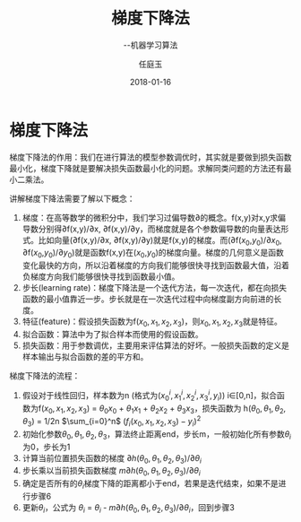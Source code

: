﻿---
layout: post
title:      "梯度下降法"
subtitle:   "--机器学习算法"
date:       2018-01-16
author:     "任庭玉"
catalog: true
tags:
    - 机器学习
    - 算法
comments: true
excerpt: 梯度下降法的作用：我们在进行算法的模型参数调优时，其实就是要做到损失函数最小化，梯度下降就是要解决损失函数最小化的问题。求解同类问题的方法还有最小二乘法。讲解梯度下降法需要了解以下概念...
imgPath: "#"
---

# 梯度下降法
梯度下降法的作用：我们在进行算法的模型参数调优时，其实就是要做到损失函数最小化，梯度下降就是要解决损失函数最小化的问题。求解同类问题的方法还有最小二乘法。

讲解梯度下降法需要了解以下概念：

 1. 梯度：在高等数学的微积分中，我们学习过偏导数$\partial$的概念。f(x,y)对x,y求偏导数分别得$\partial$f(x,y)/$\partial$x, $\partial$f(x,y)/$\partial$y，而梯度就是各个参数偏导数的向量表达形式。比如向量($\partial$f(x,y)/$\partial$x, $\partial$f(x,y)/$\partial$y)就是f(x,y)的梯度。而($\partial$f($x_{0}$,$y_{0}$)/$\partial x_{0}$, $\partial$f($x_{0}$,$y_{0}$)/$\partial y_{0}$)就是函数f(x,y)在($x_{0}$,$y_{0}$)的梯度向量。梯度的几何意义是函数变化最快的方向，所以沿着梯度的方向我们能够很快寻找到函数最大值，沿着负梯度方向我们能够很快寻找到函数最小值。
 2. 步长(learning rate)：梯度下降法是一个迭代方法，每一次迭代，都在向损失函数的最小值靠近一步。步长就是在一次迭代过程中向梯度副方向前进的长度。
 3. 特征(feature)：假设损失函数为f($x_{0},x_{1},x_{2},x_{3}$)，则$x_{0},x_{1},x_{2},x_{3}$就是特征。
 4. 拟合函数：算法中为了拟合样本而使用的假设函数。
 5. 损失函数：用于参数调优，主要用来评估算法的好坏。一般损失函数的定义是样本输出与拟合函数的差的平方和。

梯度下降法的流程：

 1. 假设对于线性回归，样本数为n (格式为($x_{0}^{i} ,x_{1}^{i} ,x_{2} ^{i},x_{3}^{i} ,y_{i}$)) i$\in$[0,n]，拟合函数为f($x_{0},x_{1},x_{2},x_{3}$) = $\theta_{0} x_{0}$ + $\theta_{1} x_{1}$ + $\theta_{2} x_{2}$ + $\theta_{3} x_{3}$，损失函数为 h($\theta_{0},\theta_{1},\theta_{2},\theta_{3}$) = 1/2n $\sum_{i=0}^n$ $(f_{i}(x_{0},x_{1},x_{2},x_{3}) - y_{i})^{2}$
 2. 初始化参数$\theta_{0},\theta_{1},\theta_{2},\theta_{3}$，算法终止距离end，步长m，一般初始化所有参数$\theta_{i}$为0，步长为1
 3. 计算当前位置损失函数的梯度 $\partial h(\theta_{0},\theta_{1},\theta_{2},\theta_{3})/ \partial\theta_{i}$
 4. 步长乘以当前损失函数梯度 $m\partial h(\theta_{0},\theta_{1},\theta_{2},\theta_{3})/ \partial\theta_{i}$
 5. 确定是否所有的$\theta_{i}$梯度下降的距离都小于end，若果是迭代结束，如果不是进行步骤6
 6. 更新$\theta_{i}$，公式为 $\theta_{i}$ = $\theta_{i}$ - $m\partial h(\theta_{0},\theta_{1},\theta_{2},\theta_{3})/ \partial\theta_{i}$，回到步骤3


